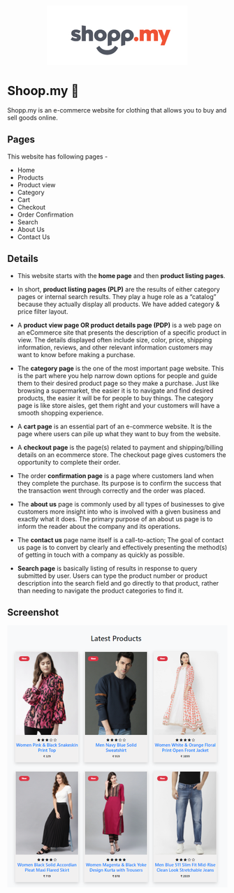 
<p align="center">
   <img src ="./images/logo.png">
</p>

# Shoop.my 🛒

Shopp.my is an e-commerce website for clothing that allows you to buy and sell goods online.

## Pages

This website has following pages -

* Home
* Products
* Product view
* Category
* Cart
* Checkout
* Order Confirmation
* Search
* About Us
* Contact Us

## Details

* This website starts with the **home page** and then **product listing pages**.

* In short, **product listing pages (PLP)** are the results of either category pages or internal
search results. They play a huge role as a “catalog” because they actually display all products.
We have added category & price filter layout.

* A **product view page OR product details page (PDP)** is a web page on an eCommerce site
that presents the description of a specific product in view. The details displayed often
include size, color, price, shipping information, reviews, and other relevant information
customers may want to know before making a purchase.

* The **category page** is the one of the most important page website. This is the part where
you help narrow down options for people and guide them to their desired product page
so they make a purchase.
Just like browsing a supermarket, the easier it is to navigate and find desired products,
the easier it will be for people to buy things. The category page is like store aisles, get
them right and your customers will have a smooth shopping experience.

* A **cart page** is an essential part of an e-commerce website. It is the page where users can
pile up what they want to buy from the website.

* A **checkout page** is the page(s) related to payment and shipping/billing
details on an ecommerce store. The checkout page gives customers the opportunity to
complete their order.

* The order **confirmation page** is a page where customers land when they complete the
purchase. Its purpose is to confirm the success that the transaction went through
correctly and the order was placed.

* The **about us** page is commonly used by all types of businesses to give customers more
insight into who is involved with a given business and exactly what it does.
The primary purpose of an about us page is to inform the reader about the company
and its operations.

* The **contact us** page name itself is a call-to-action;
The goal of contact us page is to convert by clearly and effectively presenting the
method(s) of getting in touch with a company as quickly as possible.

* **Search page** is basically listing of results in response to query submitted by user.
Users can type the product number or product description into the search field and go
directly to that product, rather than needing to navigate the product categories to find
it.

## Screenshot

<p align="center">
  <img  src="./images/Screenshot.png">
</p>
